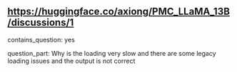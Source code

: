 ## https://huggingface.co/axiong/PMC_LLaMA_13B/discussions/1

contains_question: yes

question_part: Why is the loading very slow and there are some legacy loading issues and the output is not correct